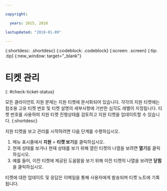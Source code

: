 ```yaml
---

copyright:

  years: 2015, 2018

lastupdated: "2018-01-09"

---
```


{:shortdesc: .shortdesc}
{:codeblock: .codeblock}
{:screen: .screen}
{:tip: .tip}
{:new_window: target="_blank"}


# 티켓 관리
{: #check-ticket-status}

모든 클라이언트 지원 문제는 지원 티켓에 문서화되어 있습니다. 각각의 지원 티켓에는 참조용 고유 티켓 번호 및 티켓 설명의 세부사항에 기반한 심각도 레벨이 지정됩니다. 티켓 번호를 사용하여 지원 티켓 진행상태를 검토하고 지원 티켓을 업데이트할 수 있습니다.
{:shortdesc}

지원 티켓을 보고 관리를 시작하려면 다음 단계를 수행하십시오. 
  1. 메뉴 표시줄에서 **지원** > **티켓 보기**를 클릭하십시오. 
  2. 현재 상태를 보거나 현재 상태를 보기 위해 열린 티켓의 나열을 보려면 **열기**를 클릭하십시오.
  3. 예를 들어, 이전 티켓에 제공된 도움말을 보기 위해 이전 티켓의 나열을 보려면 **닫힘**을 클릭하십시오.

티켓에 대한 업데이트 및 응답은 이메일을 통해 사용자에게 발송되며 티켓 노트에 기록됩니다.  

